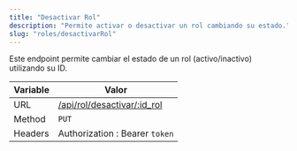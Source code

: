 ```yaml
---
title: "Desactivar Rol"
description: "Permite activar o desactivar un rol cambiando su estado."
slug: "roles/desactivarRol"
---
```


Este endpoint permite cambiar el estado de un rol (activo/inactivo) utilizando su ID.

| Variable | Valor                                                      |
| -------- | ---------------------------------------------------------- |
| URL      | [/api/rol/desactivar/:id_rol](/api/rol/desactivar/:id_rol) |
| Method   | `PUT`                                                      |
| Headers  | Authorization : Bearer `token`                             |
